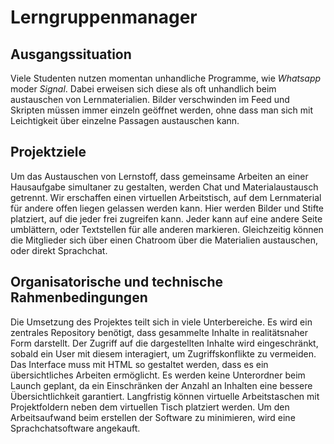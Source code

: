 # Lerngruppenmanager

## Ausgangssituation ##
Viele Studenten nutzen momentan unhandliche Programme, wie *Whatsapp* moder *Signal*.
Dabei erweisen sich diese als oft unhandlich beim austauschen von Lernmaterialien. 
Bilder verschwinden im Feed und Skripten müssen immer einzeln geöffnet werden, ohne dass man sich mit Leichtigkeit über einzelne Passagen austauschen kann.

## Projektziele ##
Um das Austauschen von Lernstoff, dass gemeinsame Arbeiten an einer Hausaufgabe simultaner zu gestalten, werden Chat und Materialaustausch getrennt.
Wir erschaffen einen virtuellen Arbeitstisch, auf dem Lernmaterial für andere offen liegen gelassen werden kann.
Hier werden Bilder und Stifte platziert, auf die jeder frei zugreifen kann. Jeder kann auf eine andere Seite umblättern, oder Textstellen für alle anderen markieren.
Gleichzeitig können die Mitglieder sich über einen Chatroom über die Materialien austauschen, oder direkt Sprachchat.

## Organisatorische und technische Rahmenbedingungen ##
Die Umsetzung des Projektes teilt sich in viele Unterbereiche. Es wird ein zentrales Repository benötigt, dass gesammelte Inhalte in realitätsnaher Form darstellt. 
Der Zugriff auf die dargestellten Inhalte wird eingeschränkt, sobald ein User mit diesem interagiert, um Zugriffskonflikte zu vermeiden.
Das Interface muss mit HTML so gestaltet werden, dass es ein übersichtliches Arbeiten ermöglicht. Es werden keine Unterordner beim Launch geplant, da ein Einschränken der Anzahl an Inhalten eine bessere Übersichtlichkeit garantiert. Langfristig können virtuelle Arbeitstaschen mit Projektfoldern neben dem virtuellen Tisch platziert werden. 
Um den Arbeitsaufwand beim erstellen der Software zu minimieren, wird eine Sprachchatsoftware angekauft.

